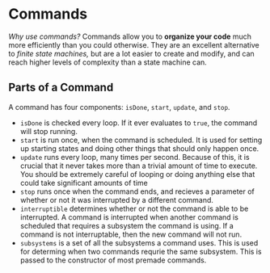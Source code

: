 # Commands

*Why use commands?* Commands allow you to **organize your code** much more efficiently than you could otherwise. They are an excellent alternative to *finite state machines,* but are a lot easier to create and modify, and can reach higher levels of complexity than a state machine can. 

## Parts of a Command

A command has four components: `isDone`, `start`, `update`, and `stop`.
- `isDone` is checked every loop. If it ever evaluates to `true`, the command will stop running.
- `start` is run once, when the command is scheduled. It is used for setting up starting states and doing other things that should only happen once.
- `update` runs every loop, many times per second. Because of this, it is crucial that it never takes more than a trivial amount of time to execute. You should be extremely careful of looping or doing anything else that could take significant amounts of time
- `stop` runs once when the command ends, and recieves a parameter of whether or not it was interrupted by a different command.
- `interruptible` determines whether or not the command is able to be interrupted. A command is interrupted when another command is scheduled that requires a subsystem the command is using. If a command is not interruptable, then the new command will not run.
- `subsystems` is a set of all the subsystems a command uses. This is used for determing when two commands requrie the same subsystem. This is passed to the constructor of most premade commands.
